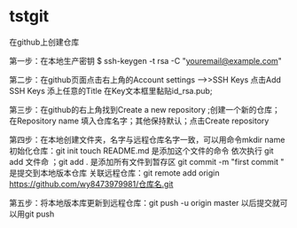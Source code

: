 # tstgit
在github上创建仓库

第一步：在本地生产密钥 $ ssh-keygen -t rsa -C "youremail@example.com"

第二步：在github页面点击右上角的Account settings -->>SSH Keys
		点击Add SSH Keys  添上任意的Title 在Key文本框里黏贴id_rsa.pub;
		
第三步：在github的右上角找到Create a new repository ;创建一个新的仓库；
		在Repository name 填入仓库名字；其他保持默认；点击Create repository
		
第四步：在本地创建文件夹，名字与远程仓库名字一致，可以用命令mkdir name
		初始化仓库：git init 
		touch README.md 是添加这个文件的命令
		依次执行 git add 文件命 ；git add .  是添加所有文件到暂存区
		git commit -m "first commit " 是提交到本地版本仓库
		关联远程仓库：git remote add origin https://github.com/wy8473979981/仓库名.git

第五步：将本地版本库更新到远程仓库：git push -u origin master
		以后提交就可以用git push
